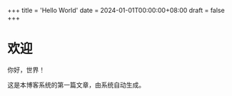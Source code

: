 +++
title = 'Hello World'
date = 2024-01-01T00:00:00+08:00
draft = false
+++

# 欢迎

你好，世界！

这是本博客系统的第一篇文章，由系统自动生成。
